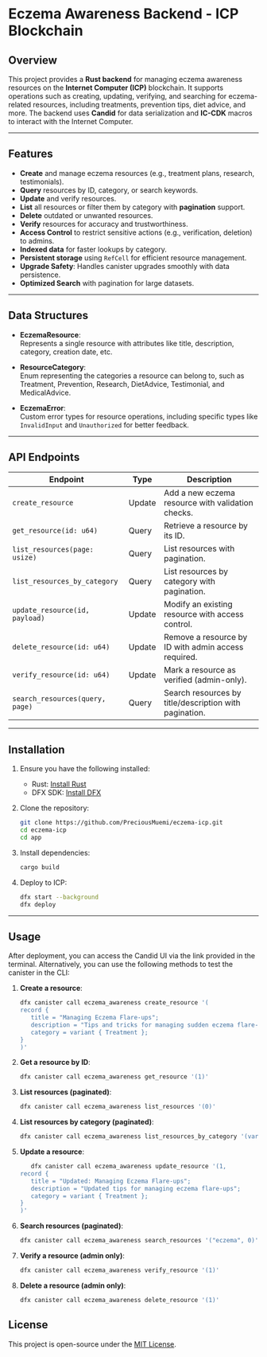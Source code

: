 # Eczema Awareness Backend - ICP Blockchain

## Overview
This project provides a **Rust backend** for managing eczema awareness resources on the **Internet Computer (ICP)** blockchain. It supports operations such as creating, updating, verifying, and searching for eczema-related resources, including treatments, prevention tips, diet advice, and more. The backend uses **Candid** for data serialization and **IC-CDK** macros to interact with the Internet Computer.

---

## Features
- **Create** and manage eczema resources (e.g., treatment plans, research, testimonials).
- **Query** resources by ID, category, or search keywords.
- **Update** and verify resources.
- **List** all resources or filter them by category with **pagination** support.
- **Delete** outdated or unwanted resources.
- **Verify** resources for accuracy and trustworthiness.
- **Access Control** to restrict sensitive actions (e.g., verification, deletion) to admins.
- **Indexed data** for faster lookups by category.
- **Persistent storage** using `RefCell` for efficient resource management.
- **Upgrade Safety**: Handles canister upgrades smoothly with data persistence.
- **Optimized Search** with pagination for large datasets.

---

## Data Structures

- **EczemaResource**:  
  Represents a single resource with attributes like title, description, category, creation date, etc.

- **ResourceCategory**:  
  Enum representing the categories a resource can belong to, such as Treatment, Prevention, Research, DietAdvice, Testimonial, and MedicalAdvice.

- **EczemaError**:  
  Custom error types for resource operations, including specific types like `InvalidInput` and `Unauthorized` for better feedback.

---

## API Endpoints

| Endpoint                      | Type   | Description                          |
|-------------------------------|--------|--------------------------------------|
| `create_resource`             | Update | Add a new eczema resource with validation checks. |
| `get_resource(id: u64)`       | Query  | Retrieve a resource by its ID.      |
| `list_resources(page: usize)` | Query  | List resources with pagination.     |
| `list_resources_by_category`  | Query  | List resources by category with pagination. |
| `update_resource(id, payload)`| Update | Modify an existing resource with access control. |
| `delete_resource(id: u64)`    | Update | Remove a resource by ID with admin access required. |
| `verify_resource(id: u64)`    | Update | Mark a resource as verified (admin-only). |
| `search_resources(query, page)` | Query | Search resources by title/description with pagination. |

---

## Installation

1. Ensure you have the following installed:
   - Rust: [Install Rust](https://www.rust-lang.org/tools/install)
   - DFX SDK: [Install DFX](https://internetcomputer.org/docs/current/developer-docs/quickstart/dfx-install/)

2. Clone the repository:
   ```bash
   git clone https://github.com/PreciousMuemi/eczema-icp.git
   cd eczema-icp
   cd app
   ```

3. Install dependencies:
   ```bash
   cargo build
   ```

4. Deploy to ICP:
   ```bash
   dfx start --background
   dfx deploy
   ```

---

## Usage

After deployment, you can access the Candid UI via the link provided in the terminal. Alternatively, you can use the following methods to test the canister in the CLI:

1. **Create a resource**:

   ```bash
   dfx canister call eczema_awareness create_resource '(
   record {
      title = "Managing Eczema Flare-ups";
      description = "Tips and tricks for managing sudden eczema flare-ups";
      category = variant { Treatment };
   }
   )'
   ```

2. **Get a resource by ID**:
   ```bash
   dfx canister call eczema_awareness get_resource '(1)'
   ```

3. **List resources (paginated)**:
   ```bash
   dfx canister call eczema_awareness list_resources '(0)'
   ```

4. **List resources by category (paginated)**:
   ```bash
   dfx canister call eczema_awareness list_resources_by_category '(variant { DietAdvice }, 0)'
   ```

5. **Update a resource**:
   ```bash
      dfx canister call eczema_awareness update_resource '(1, 
   record {
      title = "Updated: Managing Eczema Flare-ups";
      description = "Updated tips for managing eczema flare-ups";
      category = variant { Treatment };
   }
   )'
   ```

6. **Search resources (paginated)**:
   ```bash
   dfx canister call eczema_awareness search_resources '("eczema", 0)'
   ```

7. **Verify a resource (admin only)**:
   ```bash
   dfx canister call eczema_awareness verify_resource '(1)'
   ```

8. **Delete a resource (admin only)**:
   ```bash
   dfx canister call eczema_awareness delete_resource '(1)'
   ```

## License
This project is open-source under the [MIT License](https://opensource.org/licenses/MIT).